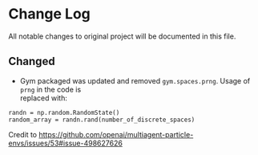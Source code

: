 # Change Log

All notable changes to original project will be documented in this file.

## Changed
- Gym packaged was updated and removed `gym.spaces.prng`. Usage of `prng` in the code is  
replaced with:  
```
randn = np.random.RandomState()
random_array = randn.rand(number_of_discrete_spaces) 
```
Credit to https://github.com/openai/multiagent-particle-envs/issues/53#issue-498627626
